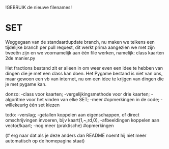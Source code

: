 !GEBRUIK de nieuwe filenames!

# SET
Weggegaan van de standaardupdate branch, nu maken we telkens een tijdelijke branch per pull request, dit werkt prima aangezien we met zijn tweeën zijn en we voornamelijk aan één file werken, namelijk:
  class kaarten 2de manier.py

Het fractions bestand zit er alleen in om weer even een idee te hebben van dingen die je met een class kan doen.
Het Pygame bestand is niet van ons, maar gewoon een vb van internet, nu om een idee te krijgen van dingen die je met pygame kan.

donzo:
  -class voor kaarten;
  -vergelijkingsmethode voor drie kaarten;
  -algoritme voor het vinden van elke SET;
  -meer #opmerkingen in de code;
  -willekeurig één set kiezen

todo:
  -verslag;
  -getallen koppelen aan eigenschappen, of direct omschrijvingen invoeren, bijv kaart(1,~,rd,0),
    -afbeeldingen koppelen aan vector/kaart;
  -nog meer (praktische) #opmerkingen

(# erg naar dat als je deze anders dan README noemt hij niet meer automatisch op de homepagina staat)
